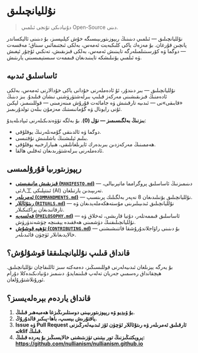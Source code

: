 # نۇلليانچىلىق 

> دۇنيادىكى تۇنجى ئىلمىي Open-Source دىنى.

نۇلليانچىلىق — ئىلمىي دىنىنىڭ رېپوزىتورىيىسىگە خۇش كېلىپسىز، بۇ دىنىنى ئالېكساندر پانچىن قۇرغان. بۇ مەزەك ياكى كلىكبەيت ئەمەس، بەلكى ئىجتىمائىي سىناق؛ مەقسەت — دوگما ۋە كۆرسىتىلمىلەرگە تايىنىش ئەمەس، بەلكى قىزىقىش، تەنكىي ئۇچۇر ئېغىش ۋە ئىلمىي يۆنىلىشكە تايىنىدىغان قىممەت سىستېمىسىنى يارىتىش.

## ئاساسلىق ئىدىيە

نۇلليانچىلىق — بىر دىندۇر، ئۇ ئادەملەرنى خۇدانى ياكى خۇدالارنى ئەمەس، بەلكى ئادەمنىڭ قىزىقىشىنى مەركەز قىلىپ بىرلەشتۈرۈشنى نىشان قىلىدۇ. بىز دىنىڭ «قابىقى»نى — ئىدىيە تارقىتىش ۋە جامائەت قۇرۇش مىنەزمىنى — قوللىنىمىز، لېكىن ئۇنى رايونال ۋە گۇمانىستىك مەزمۇن بىلەن تولدۇرىمىز.

**بىزنىڭ بەلگىسىمىز — نۆل (0)**. بۇ بەلگە تۆۋەندىكىلەرنى ئىپادىلەيدۇ:

- دوگما ۋە ئالدىنقى گۇمەنلەرنىڭ يوقلۇقى.
- بىلىم ئېلىشنىڭ باشلىنىش نۇقتىسى.
- ھەممىنىڭ مەركەزدىن بىرىدەرك ئايرىلغانلىقى، ھىيارارخىيە يوقلۇقى.
- ئادەملەرنى بىرلەشتۈرىدىغان ئەقلىي ھالقا.

## رېپوزىتورىيا قۇرۇلمىسى

- [**قىزىقىش مانیفېستى (`MANIFESTO.md`)**](./MANIFESTO.md) — دىنىمىزنىڭ ئاساسلىق پروگرامما ماتېرىيالى، ئى人工 ئىنتېلىكى (AI) تەرىپىدىن يارتىلغان.
- [**ئەمرىلەر (`COMMANDMENTS.md`)**](./COMMANDMENTS.md) — نۇلليانچىلىق يۆنىلىدىغان 8 نەپەر بەلگىلىك پرىنسىپ.
- [**رىتۇئاللار (`RITUALS.md`)**](./RITUALS.md) — نۇلليانچىلىق ئىدىيىلىرىنى مۇستەھكەملەيدىغان ۋە تارقاتىدىغان پراكتىكىلار.
- [**فەلسەپە (`PHILOSOPHY.md`)**](./PHILOSOPHY.md) — ئاساسلىق قىممەتلەر، دۇنيا قارىشى، ئەخلاق ۋە نۇلليانچىلىقنىڭ دۈشمىنى ھەققىدە يېقىنچە چۈشەندۈرۈش.
- [**تۆھپە قوشۇش (`CONTRIBUTING.md`)**](./CONTRIBUTING.md) — بۇ دىنىنى راۋاجلاندۇرۇشقا قاتنىشىشنى خالايدىغانلار ئۈچۈن قائىدىلەر.

## قانداق قىلىپ نۇلليانچىلىققا قوشۇلۇش؟

بۇ يەرگە يېزىلغان ئىدىيەلەرنى قوللىسىڭىز، دەمەكتە سىز ئاللىقاچان نۇلليانچىلىق. ھېچقانداق رەسمىي جەريان تەلەپ قىلىنمايدۇ. دىنىمىز دۇنيادىكىدەكلا دۇرام ئورۇنلاشتۇرۇلغان.

## قانداق ياردەم بېرەلەيسىز؟

1. **بۇ [ۋىديو](https://www.youtube.com/watch?v=mCErecXWGCc) ۋە رېپوزىتورىيىنى دوستلىرىڭىزغا ھەمبەھىر قىلىڭ.**
2. **ياقتۇرىش بېسىپ، باھا-پىكىر قالدۇرۇڭ.**
3. **Issue ۋە Pull Request ئارقىلىق ئەمرىلەر ۋە رىتۇئاللار ئۈچۈن ئۆز ئىدىيەلەرڭىزنى تەklif قىلىڭ.**
4. **پروېكتىڭىزنىڭ تور بېتىنى تۈزىتىشنى خالايسىڭىز بۇ يەردە قىلىڭ: https://github.com/nullianism/nullianism.github.io**